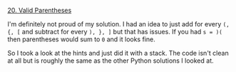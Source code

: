 [20. Valid Parentheses](https://leetcode.com/problems/valid-parentheses/)

I'm definitely not proud of my solution. I had an idea to just add for every `(, {, [` and subtract for every `), }, ]` but that has issues. If you had `s = )(` then parentheses would sum to `0` and it looks fine. 

So I took a look at the hints and just did it with a stack. The code isn't clean at all but is roughly the same as the other Python solutions I looked at.